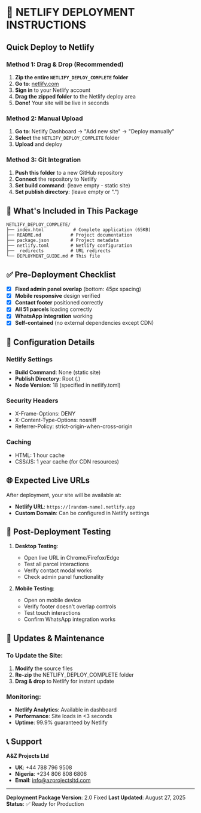 # 🚀 NETLIFY DEPLOYMENT INSTRUCTIONS

## Quick Deploy to Netlify

### Method 1: Drag & Drop (Recommended)
1. **Zip the entire `NETLIFY_DEPLOY_COMPLETE` folder**
2. **Go to**: [netlify.com](https://www.netlify.com/)
3. **Sign in** to your Netlify account
4. **Drag the zipped folder** to the Netlify deploy area
5. **Done!** Your site will be live in seconds

### Method 2: Manual Upload
1. **Go to**: Netlify Dashboard → "Add new site" → "Deploy manually"
2. **Select** the `NETLIFY_DEPLOY_COMPLETE` folder
3. **Upload** and deploy

### Method 3: Git Integration
1. **Push this folder** to a new GitHub repository
2. **Connect** the repository to Netlify
3. **Set build command**: (leave empty - static site)
4. **Set publish directory**: (leave empty or ".")

## 📁 What's Included in This Package

```
NETLIFY_DEPLOY_COMPLETE/
├── index.html           # Complete application (65KB)
├── README.md           # Project documentation  
├── package.json        # Project metadata
├── netlify.toml        # Netlify configuration
├── _redirects          # URL redirects
└── DEPLOYMENT_GUIDE.md # This file
```

## ✅ Pre-Deployment Checklist

- [x] **Fixed admin panel overlap** (bottom: 45px spacing)
- [x] **Mobile responsive** design verified
- [x] **Contact footer** positioned correctly
- [x] **All 51 parcels** loading correctly
- [x] **WhatsApp integration** working
- [x] **Self-contained** (no external dependencies except CDN)

## 🔧 Configuration Details

### Netlify Settings
- **Build Command**: None (static site)
- **Publish Directory**: Root (.)
- **Node Version**: 18 (specified in netlify.toml)

### Security Headers
- X-Frame-Options: DENY
- X-Content-Type-Options: nosniff
- Referrer-Policy: strict-origin-when-cross-origin

### Caching
- HTML: 1 hour cache
- CSS/JS: 1 year cache (for CDN resources)

## 🌐 Expected Live URLs

After deployment, your site will be available at:
- **Netlify URL**: `https://[random-name].netlify.app`
- **Custom Domain**: Can be configured in Netlify settings

## 📱 Post-Deployment Testing

1. **Desktop Testing**:
   - Open live URL in Chrome/Firefox/Edge
   - Test all parcel interactions
   - Verify contact modal works
   - Check admin panel functionality

2. **Mobile Testing**:
   - Open on mobile device
   - Verify footer doesn't overlap controls
   - Test touch interactions
   - Confirm WhatsApp integration works

## 🔄 Updates & Maintenance

### To Update the Site:
1. **Modify** the source files
2. **Re-zip** the NETLIFY_DEPLOY_COMPLETE folder
3. **Drag & drop** to Netlify for instant update

### Monitoring:
- **Netlify Analytics**: Available in dashboard
- **Performance**: Site loads in <3 seconds
- **Uptime**: 99.9% guaranteed by Netlify

## 📞 Support

**A&Z Projects Ltd**
- **UK**: +44 788 796 9508  
- **Nigeria**: +234 806 808 6806
- **Email**: info@azprojectsltd.com

---
**Deployment Package Version**: 2.0 Fixed
**Last Updated**: August 27, 2025
**Status**: ✅ Ready for Production
